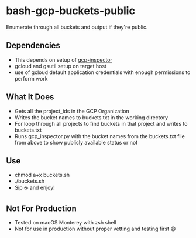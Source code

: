 # bash-gcp-buckets-public
Enumerate through all buckets and output if they're public.

## Dependencies
- This depends on setup of [gcp-inspector](https://github.com/justmorpheus/gcp-inspector)
- gcloud and gsutil setup on target host
- use of gcloud default application credentials with enough permissions to perform work

## What It Does
- Gets all the project_ids in the GCP Organization
- Writes the bucket names to buckets.txt in the working directory
- For loop through all projects to find buckets in that project and writes to buckets.txt
- Runs gcp_inspector.py with the bucket names from the buckets.txt file from above to show publicly available status or not 
## Use
- chmod a+x buckets.sh
- ./buckets.sh 
- Sip :coffee: and enjoy!

## Not For Production
- Tested on macOS Monterey with zsh shell
- Not for use in production without proper vetting and testing first :smile:
